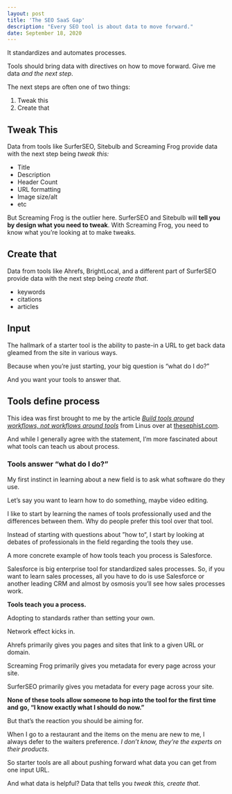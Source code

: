 ```yaml
---
layout: post
title: 'The SEO SaaS Gap'
description: "Every SEO tool is about data to move forward."
date: September 18, 2020
---
```


It standardizes and automates processes.

Tools should bring data with directives on how to move forward. Give me data *and the next step*.

The next steps are often one of two things:
1. Tweak this
2. Create that

## Tweak This
Data from tools like SurferSEO, Sitebulb and Screaming Frog provide data with the next step being *tweak this:*
- Title
- Description
- Header Count
- URL formatting
- Image size/alt
- etc

But Screaming Frog is the outlier here. SurferSEO and Sitebulb will **tell you by design what you need to tweak**. With Screaming Frog, you need to know what you’re looking at to make tweaks.

## Create that
Data from tools like Ahrefs, BrightLocal, and a different part of SurferSEO provide data with the next step being *create that*.
- keywords
- citations
- articles

## Input
The hallmark of a starter tool is the ability to paste-in a URL to get back data gleamed from the site in various ways.

Because when you’re just starting, your big question is “what do I do?”

And you want your tools to answer that.

## Tools define process
This idea was first brought to me by the article *[Build tools around workflows, not workflows around tools](https://thesephist.com/posts/tools/)* from Linus over at  [thesephist.com](https://thesephist.com/).

And while I generally agree with the statement, I’m more fascinated about what tools can teach us about process.

### Tools answer “what do I do?”
My first instinct in learning about a new field is to ask what software do they use.

Let’s say you want to learn how to do something, maybe video editing.

I like to start by learning the names of tools professionally used and the differences between them. Why do people prefer this tool over that tool.

Instead of starting with questions about ”how to“, I start by looking at debates of professionals in the field regarding the tools they use.

A more concrete example of how tools teach you process is Salesforce.

Salesforce is big enterprise tool for standardized sales processes. So, if you want to learn sales processes, all you have to do is use Salesforce or another leading CRM and almost by osmosis you’ll see how sales processes work.

**Tools teach you a process.**

Adopting to standards rather than setting your own.

Network effect kicks in.

Ahrefs primarily gives you pages and sites that link to a given URL or domain.

Screaming Frog primarily gives you metadata for every page across your site.

SurferSEO primarily gives you metadata for every page across your site.

**None of these tools allow someone to hop into the tool for the first time and go, “I know exactly what I should do now.”**

But that’s the reaction you should be aiming for.

When I go to a restaurant and the items on the menu are new to me, I always defer to the waiters preference. *I don’t know, they’re the experts on their products*.

So starter tools are all about pushing forward what data you can get from one input URL.

And what data is helpful? Data that tells you *tweak this, create that*.